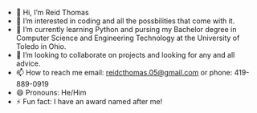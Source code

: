 - 👋 Hi, I’m Reid Thomas
- 👀 I’m interested in coding and all the possbilities that come with it. 
- 🌱 I’m currently learning Python and pursing my Bachelor degree in Computer Science and Engineering Technology at the University of Toledo in Ohio.
- 💞️ I’m looking to collaborate on projects and looking for any and all advice.
- 📫 How to reach me email: reidcthomas.05@gmail.com or phone: 419-889-0919
- 😄 Pronouns: He/Him
- ⚡ Fun fact: I have an award named after me!

<!---
ReidThomas1827/ReidThomas1827 is a ✨ special ✨ repository because its `README.md` (this file) appears on your GitHub profile.
You can click the Preview link to take a look at your changes.
--->
